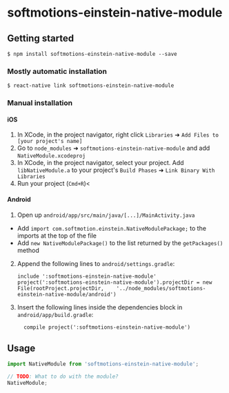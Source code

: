 
# softmotions-einstein-native-module

## Getting started

`$ npm install softmotions-einstein-native-module --save`

### Mostly automatic installation

`$ react-native link softmotions-einstein-native-module`

### Manual installation


#### iOS

1. In XCode, in the project navigator, right click `Libraries` ➜ `Add Files to [your project's name]`
2. Go to `node_modules` ➜ `softmotions-einstein-native-module` and add `NativeModule.xcodeproj`
3. In XCode, in the project navigator, select your project. Add `libNativeModule.a` to your project's `Build Phases` ➜ `Link Binary With Libraries`
4. Run your project (`Cmd+R`)<

#### Android

1. Open up `android/app/src/main/java/[...]/MainActivity.java`
  - Add `import com.softmotion.einstein.NativeModulePackage;` to the imports at the top of the file
  - Add `new NativeModulePackage()` to the list returned by the `getPackages()` method
2. Append the following lines to `android/settings.gradle`:
  	```
  	include ':softmotions-einstein-native-module'
  	project(':softmotions-einstein-native-module').projectDir = new File(rootProject.projectDir, 	'../node_modules/softmotions-einstein-native-module/android')
  	```
3. Insert the following lines inside the dependencies block in `android/app/build.gradle`:
  	```
      compile project(':softmotions-einstein-native-module')
  	```


## Usage
```javascript
import NativeModule from 'softmotions-einstein-native-module';

// TODO: What to do with the module?
NativeModule;
```
  